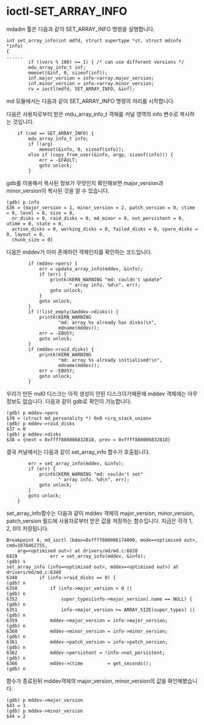 # ioctl-SET_ARRAY_INFO


mdadm 툴은 다음과 같이 SET_ARRAY_INFO 명령을 실행합니다.
```
int set_array_info(int mdfd, struct supertype *st, struct mdinfo *info)
{
......
		if ((vers % 100) >= 1) { /* can use different versions */
		mdu_array_info_t inf;
		memset(&inf, 0, sizeof(inf));
		inf.major_version = info->array.major_version;
		inf.minor_version = info->array.minor_version;
		rv = ioctl(mdfd, SET_ARRAY_INFO, &inf);
```

md 모듈에서는 다음과 같이 SET_ARRAY_INFO 명령의 처리를 시작합니다.

다음은 사용자로부터 받은 mdu_array_info_t 객체를 커널 영역의 info 변수로 복사하는 것입니다.
```
	if (cmd == SET_ARRAY_INFO) {
		mdu_array_info_t info;
		if (!arg)
			memset(&info, 0, sizeof(info));
		else if (copy_from_user(&info, argp, sizeof(info))) {
			err = -EFAULT;
			goto unlock;
		}
```

gdb를 이용해서 복사된 정보가 무엇인지 확인해보면 major_version과 minor_version이 복사된 것을 알 수 있습니다.

```
(gdb) p info
$36 = {major_version = 1, minor_version = 2, patch_version = 0, ctime = 0, level = 0, size = 0, 
  nr_disks = 0, raid_disks = 0, md_minor = 0, not_persistent = 0, utime = 0, state = 0, 
  active_disks = 0, working_disks = 0, failed_disks = 0, spare_disks = 0, layout = 0, 
  chunk_size = 0}
```

다음은 mddev가 이미 존재하던 객체인지를 확인하는 코드입니다.
				
```
		if (mddev->pers) {
			err = update_array_info(mddev, &info);
			if (err) {
				printk(KERN_WARNING "md: couldn't update"
				       " array info. %d\n", err);
				goto unlock;
			}
			goto unlock;
		}
		if (!list_empty(&mddev->disks)) {
			printk(KERN_WARNING
			       "md: array %s already has disks!\n",
			       mdname(mddev));
			err = -EBUSY;
			goto unlock;
		}
		if (mddev->raid_disks) {
			printk(KERN_WARNING
			       "md: array %s already initialised!\n",
			       mdname(mddev));
			err = -EBUSY;
			goto unlock;
		}
```

우리가 만든 md0 디스크는 아직 생성이 안된 디스크이기때문에 mddev 객체에는 아무 정보도 없습니다.
다음과 같이 gdb로 확인이 가능합니다.
```
(gdb) p mddev->pers
$39 = (struct md_personality *) 0x0 <irq_stack_union>
(gdb) p mddev->raid_disks
$37 = 0
(gdb) p mddev->disks
$38 = {next = 0xffff880006832818, prev = 0xffff880006832818}
```

결국 커널에서는 다음과 같이 set_array_info 함수가 호출됩니다.
```
		err = set_array_info(mddev, &info);
		if (err) {
			printk(KERN_WARNING "md: couldn't set"
			       " array info. %d\n", err);
			goto unlock;
		}
		goto unlock;
	}
```
set_array_info함수는 다음과 같이 mddev 객체의 major_version, minor_version, patch_version 필드에 사용자로부터 받은 값을 저장하는 함수입니다.
지금은 각각 1, 2, 0이 저장됩니다.
```
Breakpoint 4, md_ioctl (bdev=0xffff880006174000, mode=<optimised out>, cmd=1078462755, 
    arg=<optimised out>) at drivers/md/md.c:6828
6828			err = set_array_info(mddev, &info);
(gdb) s
set_array_info (info=<optimised out>, mddev=<optimised out>) at drivers/md/md.c:6348
6348		if (info->raid_disks == 0) {
(gdb) n
6350			if (info->major_version < 0 ||
(gdb) n
6352			    super_types[info->major_version].name == NULL) {
(gdb) n
6351			    info->major_version >= ARRAY_SIZE(super_types) ||
(gdb) n
6359			mddev->major_version = info->major_version;
(gdb) n
6360			mddev->minor_version = info->minor_version;
(gdb) n
6361			mddev->patch_version = info->patch_version;
(gdb) n
6362			mddev->persistent = !info->not_persistent;
(gdb) n
6366			mddev->ctime         = get_seconds();
(gdb) n
```

함수가 종료된뒤 mddev객체의 major_version, minor_version의 값을 확인해봤습니다.
```
(gdb) p mddev->major_version
$43 = 1
(gdb) p mddev->minor_version
$44 = 2
```

